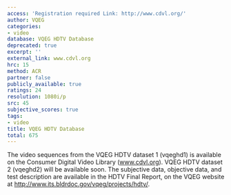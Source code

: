 ```yaml
---
access: 'Registration required Link: http://www.cdvl.org/'
author: VQEG
categories:
- video
database: VQEG HDTV Database
deprecated: true
excerpt: ''
external_link: www.cdvl.org
hrc: 15
method: ACR
partner: false
publicly_available: true
ratings: 24
resolution: 1080i/p
src: 45
subjective_scores: true
tags:
- video
title: VQEG HDTV Database
total: 675
---
```


The video sequences from the VQEG HDTV dataset 1 (vqeghd1) is available on the Consumer Digital Video Library (www.cdvl.org).  VQEG HDTV dataset 2 (vqeghd2) will be available soon.  The subjective data, objective data, and test description are available in the HDTV Final Report, on the VQEG website at http://www.its.bldrdoc.gov/vqeg/projects/hdtv/.